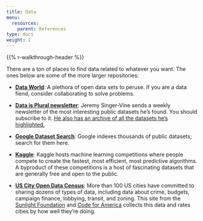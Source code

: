 ```yaml
---
title: Data
menu:
  resources:
    parent: References
type: docs
weight: 1
---
```


{{% r-walkthrough-header %}}

There are a ton of places to find data related to whatever you want. The ones below are some of the more larger repositories:

- [**Data World**](http://www.threesixtygiving.org/data/data-registry/): A plethora of open data sets to peruse. If you are a data fiend, consider collaborating to solve problems.

- [**Data is Plural newsletter**](https://tinyletter.com/data-is-plural): Jeremy Singer-Vine sends a weekly newsletter of the most interesting public datasets he’s found. You should subscribe to it. [He also has an archive of all the datasets he’s highlighted.](https://docs.google.com/spreadsheets/d/1wZhPLMCHKJvwOkP4juclhjFgqIY8fQFMemwKL2c64vk/edit#gid=0)

- [**Google Dataset Search**](https://toolbox.google.com/datasetsearch): Google indexes thousands of public datasets; search for them here.

- [**Kaggle**](https://www.kaggle.com/datasets): Kaggle hosts machine learning competitions where people compete to create the fastest, most efficient, most predictive algorithms. A byproduct of these competitions is a host of fascinating datasets that are generally free and open to the public.

- [**US City Open Data Census**](http://us-cities.survey.okfn.org/): More than 100 US cities have committed to sharing dozens of types of data, including data about crime, budgets, campaign finance, lobbying, transit, and zoning. This site from the [Sunlight Foundation](http://sunlightfoundation.com/) and [Code for America](http://www.codeforamerica.org//) collects this data and rates cities by how well they’re doing.

